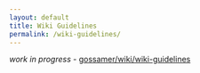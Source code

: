 ```yaml
---
layout: default
title: Wiki Guidelines
permalink: /wiki-guidelines/
---
```


_work in progress_ - [gossamer/wiki/wiki-guidelines](https://github.com/ChainSafe/gossamer/wiki/wiki-guidelines)
